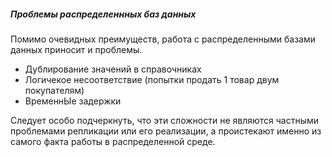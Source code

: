##### Проблемы распределеннных баз данных

Помимо очевидных преимуществ, работа с распределенными базами данных приносит и проблемы.
  * Дублирование значений в справочниках
  * Логичекое несоответствие (попытки продать 1 товар двум покупателям)
  * ВременнЫе задержки

Следует особо подчеркнуть, что эти сложности не являются частными проблемами репликации или его реализации, а проистекают именно из самого факта работы в распределенной среде.